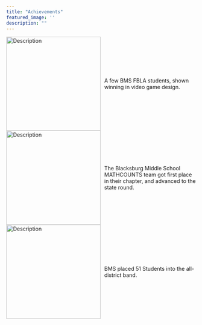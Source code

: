 ```yaml
---
title: "Achievements"
featured_image: ''
description: ""
---
```

<div style="display: flex; align-items: center;">
  <img src="https://resources.finalsite.net/images/f_auto,q_auto,t_image_size_6/v1689019814/mcpsorg/sgvky6zhwewlp1xskuik/MemberswithMedals.jpg" alt="Description" style="width: 250px; margin-right: 10px;">
  <p>A few BMS FBLA students, shown winning in video game design.</p>
</div>

<div style="display: flex; align-items: center;">
  <img src="https://mathcounts.godmar.me/assets/images/mc-2025-team-win-small-ce539f3561932a383062c9f6488a7759.jpg" alt="Description" style="width: 250px; margin-right: 10px;">
  <p>The Blacksburg Middle School MATHCOUNTS team got first place in their chapter, and advanced to the state round.</p>
</div>

<div style="display: flex; align-items: center;">
  <img src="https://encrypted-tbn0.gstatic.com/images?q=tbn:ANd9GcRlyyzfYsmUpPN8-thecXKBDHFAqPzcs1wiWQ&s" alt="Description" style="width: 250px; margin-right: 10px;">
  <p>BMS placed 51 Students into the all-district band.</p>
</div>
